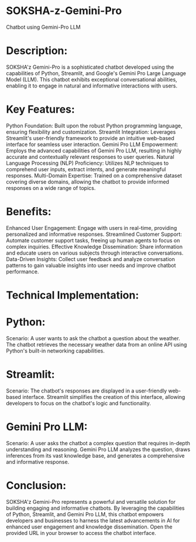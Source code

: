 # SOKSHA-z-Gemini-Pro
Chatbot using Gemini-Pro LLM

# Description:

SOKSHA'z Gemini-Pro is a sophisticated chatbot developed using the capabilities of Python, Streamlit, and Google's Gemini Pro Large Language Model (LLM). This chatbot exhibits exceptional conversational abilities, enabling it to engage in natural and informative interactions with users.

# Key Features:

Python Foundation: Built upon the robust Python programming language, ensuring flexibility and customization.
Streamlit Integration: Leverages Streamlit's user-friendly framework to provide an intuitive web-based interface for seamless user interaction.
Gemini Pro LLM Empowerment: Employs the advanced capabilities of Gemini Pro LLM, resulting in highly accurate and contextually relevant responses to user queries.
Natural Language Processing (NLP) Proficiency: Utilizes NLP techniques to comprehend user inputs, extract intents, and generate meaningful responses.
Multi-Domain Expertise: Trained on a comprehensive dataset covering diverse domains, allowing the chatbot to provide informed responses on a wide range of topics.

# Benefits:

Enhanced User Engagement: Engage with users in real-time, providing personalized and informative responses.
Streamlined Customer Support: Automate customer support tasks, freeing up human agents to focus on complex inquiries.
Effective Knowledge Dissemination: Share information and educate users on various subjects through interactive conversations.
Data-Driven Insights: Collect user feedback and analyze conversation patterns to gain valuable insights into user needs and improve chatbot performance.

# Technical Implementation:
# Python:

Scenario: A user wants to ask the chatbot a question about the weather. The chatbot retrieves the necessary weather data from an online API using Python's built-in networking capabilities.

# Streamlit:

Scenario: The chatbot's responses are displayed in a user-friendly web-based interface. Streamlit simplifies the creation of this interface, allowing developers to focus on the chatbot's logic and functionality.

# Gemini Pro LLM:

Scenario: A user asks the chatbot a complex question that requires in-depth understanding and reasoning. Gemini Pro LLM analyzes the question, draws inferences from its vast knowledge base, and generates a comprehensive and informative response.

# Conclusion:

SOKSHA'z Gemini-Pro represents a powerful and versatile solution for building engaging and informative chatbots. By leveraging the capabilities of Python, Streamlit, and Gemini Pro LLM, this chatbot empowers developers and businesses to harness the latest advancements in AI for enhanced user engagement and knowledge dissemination.
Open the provided URL in your browser to access the chatbot interface.
